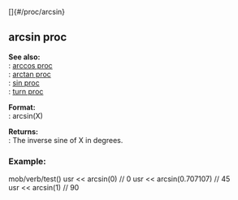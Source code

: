 []{#/proc/arcsin}    
## arcsin proc    
**See also:**    
:   [arccos proc](/ref/proc/arccos/arccos.md)    
:   [arctan proc](/ref/proc/arctan/arctan.md)    
:   [sin proc](/ref/proc/sin/sin.md)    
:   [turn proc](/ref/proc/turn/turn.md)    
<!-- -->    
**Format:**    
:   arcsin(X)    
<!-- -->    
**Returns:**    
:   The inverse sine of X in degrees.    
### Example:    
mob/verb/test() usr \<\< arcsin(0) // 0 usr \<\< arcsin(0.707107) // 45    
usr \<\< arcsin(1) // 90  